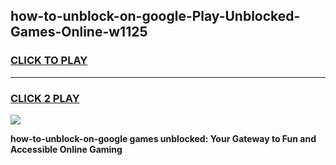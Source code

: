
## how-to-unblock-on-google-Play-Unblocked-Games-Online-w1125
<h3>
<a href="https://premium76.site?title=how-to-unblock-on-google&ref=25A">CLICK TO PLAY</a></h3>
<hr>

<h3>
<a href="https://premium76.site?title=how-to-unblock-on-google&ref=25A">CLICK 2 PLAY</a>
  
</h3>

<a href="https://premium76.site?title=how-to-unblock-on-google&ref=25A"><img src="https://clearcache.store/games.png"></a>


**how-to-unblock-on-google games unblocked: Your Gateway to Fun and Accessible Online Gaming**
